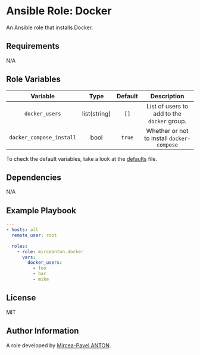 Ansible Role: Docker
====================

An Ansible role that installs Docker.

Requirements
------------

N/A

Role Variables
--------------

|         Variable         |     Type     | Default |                 Description                 |
| :----------------------: | :----------: | :-----: | :-----------------------------------------: |
|      `docker_users`      | list(string) |  `[]`   | List of users to add to the `docker` group. |
| `docker_compose_install` |     bool     | `true`  | Whether or not to install `docker-compose`  |

To check the default variables, take a look at the [defaults](defaults/main.yml) file.

Dependencies
------------

N/A

Example Playbook
----------------

``` yml
---
- hosts: all
  remote_user: root

  roles:
    - role: mirceanton.docker
      vars:
        docker_users:
          - foo
          - bar
          - mike
```

License
-------

MIT

Author Information
------------------

A role developed by [Mircea-Pavel ANTON](https://www.mirceanton.com).
